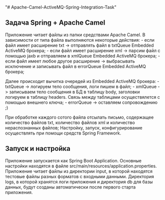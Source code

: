 "# Apache-Camel-ActiveMQ-Spring-Integration-Task" 

## Задача Spring + Apache Camel

Приложение читает файлы из папки средствами Apache Camel.
В зависимости от типа файла выполняются некоторые действия:
	- если файл имеет расширение txt -> отправлять файл в txtQueue Embedded ActiveMQ брокера;
	- если файл имеет расширение xml -> парсим файл с помощью jaxb и отправляем в xmlQueue Embedded ActiveMQ брокера;
	- если файл имеет любое другое расширение -> выбрасывать исключение и записывать файл в errorQueue Embedded ActiveMQ брокера;
	
Далее происходит вычитка очередей из Embedded ActiveMQ брокера:
	- txtQueue -> логируем тело сообщения, логи пишем в файл;
	- xmlQueue -> записываем тело сообщения в БД в таблицу body, заголовки логируем в таблицу headers.
	  Связь между таблицами осуществялется с помощью внешнего ключа;
	- errorQueue -> оставляем сопровождению ;)
	
При обработке каждого сотого файла отсылать письмо, содержащее количество файлов txt, количество файлов xml
и количество нераспознанных файлов;
Настройку, запуск, конфигурирование осуществлять при помощи средств Spring Framework.


## Запуск и настройка

Приложение запускается как Spring Boot Application. Основные настройки находятся в файле src/main/resources/application.properties. 
Приложение читает файлы из директории input, в которой находятся тестовые файлы разных форматов с входными данными. 
Директория logs, в которой хранятся логи приложения и директория db для базы данных, будут созданы автоматически после первого старта приложения.
